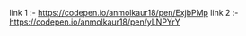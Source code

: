 link 1 :- https://codepen.io/anmolkaur18/pen/ExjbPMp
link 2 :- https://codepen.io/anmolkaur18/pen/yLNPYrY 
